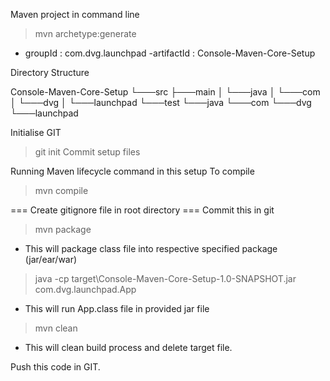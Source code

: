 Maven project in command line 

> mvn archetype:generate

- groupId : com.dvg.launchpad
-artifactId : Console-Maven-Core-Setup

Directory Structure

Console-Maven-Core-Setup
 └───src
    ├───main
    │   └───java
    │       └───com
    │           └───dvg
    │               └───launchpad
    └───test
        └───java
            └───com
                └───dvg
                    └───launchpad


Initialise GIT
> git init
Commit setup files

Running Maven lifecycle command in this setup
To compile 
> mvn compile

=== Create gitignore file in root directory
=== Commit this in git

> mvn package
- This will package class file into respective specified package (jar/ear/war)

>java -cp target\Console-Maven-Core-Setup-1.0-SNAPSHOT.jar com.dvg.launchpad.App
- This will run App.class file in provided jar file

> mvn clean
- This will clean build process and delete target file.

Push this code in GIT.


